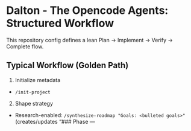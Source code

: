 # Dalton - The Opencode Agents: Structured Workflow

This repository config defines a lean Plan → Implement → Verify → Complete flow.

## Typical Workflow (Golden Path)

1. Initialize metadata

- `/init-project`

2. Shape strategy

- Research-enabled: `/synthesize-roadmap "Goals: <bulleted goals>"` (creates/updates “### Phase <n> — <title>” sections in roadmap.md; no phase files)
- Manual update: `/renumber-roadmap` (maintains/renumbers Phase sections; no file creation)

3. Plan the phase

- `/plan-phase` to create `planning/phases/phase_<n>.md` with tasks and targets
  - Accepts bare numbers: `/plan-phase 7` is equivalent to `Phase: 7`
  - Defaults to the next phase number derived from the roadmap Phase sections when not provided
  - Optional: include Inline Guidance in the command input to prefill sections (Scope, Key Decisions, Constraints, Risks, Interfaces hints, Performance Targets).

4. Implement tasks

- By ID: `/do-task p<n>-<id> [--only web|server|data] [--dry-run]`
- Next task: `/do-next-task [--only web|server|data] [--dry-run]`

5. Tests and performance (optional)

- Tests: `/write-tests "<scope or module>"`
- Perf scaffolding: `/scaffold-perf "<api|ui|db|module>"`
- Perf run: `/check-perf "<api|ui|db>"`

6. Review and complete

- Review: `/review-phase` (auto-detect active/next via roadmap), `/review-phase 7` (bare number), or `/review-phase planning/phases/phase_07.md`
- Complete: `/complete-phase` (uses Active link), or `/complete-phase 7` (bare number), or `/complete-phase phase_<n>.md`

7. Releases and CI (optional)

- Changeset one-time setup: `/scaffold-changesets`
- Create a changeset entry: `/create-changeset [--from main] [--packages ...] [--bump ...] [--summary ...] [--dry-run]`
- One-time CI setup: `/scaffold-ci`
- Keep CI current: `/refresh-ci [--enable push,pr] [--node "18,20"] [--workspaces] [--lint/--no-lint] [--perf/--no-perf] [--dry-run]`

## How To Run: Commands vs Agents

- Prefer commands: Use the slash commands (e.g., `/do-task`) to orchestrate the right agents and tools automatically. Commands are idempotent where possible and respect safety checks.
- Direct agents (optional): Advanced users may invoke specific agents for focused work, but the commands already route to the appropriate agent for you in most cases.
- Scoping: Use `--only web|server|data` to constrain implementers to a single surface when needed.
- Dry-run validation:
  - Implementation: `/do-task ... --dry-run`, `/do-next-task --dry-run` to preview actions without writing.
  - Releases: `/create-changeset --dry-run` prints the changeset that would be created.
  - CI: `/refresh-ci --dry-run` shows the proposed workflow updates/diffs without writing.
  - Performance: Start with `/scaffold-perf` (no execution). `/check-perf` runs and writes reports; it may fail on threshold breaches.

## Commands Overview

- `synthesize-roadmap`: Scans repo, may use Context7, writes/updates `planning/roadmap.md` with proposed Phase sections (“### Phase <n> — <title>”), determined by your Goals/args and existing roadmap. It preserves existing phase sections and appends contiguously. No phase files.
- `renumber-roadmap`: Maintains/renumbers Phase sections (normalizes decimals; preserves links). No research here; does not create or archive phase files.
- `plan-phase`: Creates `planning/phases/phase_<n>.md` with ≤15 tasks (IDs `p<n>-<seq>`, Priority, Status, Acceptance), Risks, Interfaces, Performance Targets, DoD. Accepts bare numbers (e.g., `7`).

- `do-task`: ID-only; parses the task title/notes from the phase file; supports flags `--only` and `--dry-run`.
- `do-next-task`: Auto-selects next task; supports flags `--only` and `--dry-run`.
- `do-web-task|do-server-task|do-data-task`: Force a specific surface when desired.
- `write-tests`: Writes/updates tests; auto-detects runner (Vitest/Jest/Playwright).
- `scaffold-perf`: Generates minimal, commented benches; no execution or thresholds unless asked.
- `check-perf`: Runs perf, compares to `.opencode/perf.yaml` or phase targets; writes `perf_reports/<timestamp>.md`; fails on threshold violations.
- `review-phase`: Phase-scoped quality pass that runs typecheck/lint/tests (checks-first) and reviews provided code context (explicit files/contents). Accepts bare numbers or auto-detects Active/Next via roadmap. No git usage.
- `complete-phase`: Validates DoD, tests, and perf if defined; archives the phase and updates roadmap. Accepts bare numbers or uses the Active link if not provided. Removes the completed Phase section from the roadmap, adds a link under Completed Phases, and updates Active/Next. Commits only changes to `planning/roadmap.md` and `planning/archive/phase_<n>.md`; does not stage unrelated files.

## Releases & CI (Optional)

- `scaffold-changesets`: One-time setup for `.changeset/` config and npm scripts.
- `create-changeset`: Generates a new changeset entry file (single or multi-package), with inference and dry-run.
- `scaffold-ci`: One-time creation of `.github/workflows/ci.yml` (manual trigger by default).
- `refresh-ci`: Idempotent create/update of CI using managed blocks; preserves custom edits; supports dry-run.

## Agents & Permissions

- `fullstack_impl` (primary): `edit: allow`, `bash: allow`; tools include `context7`, `svelte5`, `sentry` when relevant.
- Subagents: `web_impl`, `server_impl`, `data_impl`, `test_impl` — edit allowed, bash allow.
- Planning:
  - `roadmap_planner`: `edit: allow`, `bash: deny`
  - `phase_planner`: `edit: ask`, `bash: deny`
  - `roadmap_synthesizer`: `edit: allow`, `bash: deny`
- Verification:
  - `perf_checker`: `edit: ask`, `bash: ask`
  - `quality_reviewer`: read-only
  - `phase_completer`: `edit: ask`, `bash: allow`

## Engineering Decisions & Guidance

- Project-wide decisions: Use `templates/ENGINEERING_DECISIONS_TEMPLATE.md` as the canonical format. Create `planning/engineering-decisions.md` per-project only when you need a persistent record. Avoid duplicating decisions in multiple places.
- Machine-readable defaults (optional): `.opencode/project.yaml` can declare stacks and conventions (e.g., `web/server/data/tests`). Use it if you want automation.
- Inline Guidance: You can pass guidance to `/plan-phase` to seed the new phase with specific scope, decisions, and targets.

## Embedded Templates & Numbering

- Built-in templates: Agents embed `PHASE_TEMPLATE`, `ROADMAP_TEMPLATE`, and `ENGINEERING_DECISIONS_TEMPLATE` so they work without repo-scoped template files.
- Optional overrides: If present, commands prefer `./.opencode/templates/*.md` project overrides.
- Phase numbers: Always integers. If the roadmap uses decimals in headings (e.g., “Phase 7.5 — …”), `/renumber-roadmap` normalizes to sequential integers and updates internal links. `/plan-phase` never creates fractional phase files.
- Collision handling: If `planning/phases/phase_<n>.md` exists, `/plan-phase` aborts without writing. Pass `Phase: <n>` to choose a different number or archive/rename the existing file first.

## Manual Normalization

- Use `/renumber-roadmap` to update the roadmap and normalize phase headings.
- If headings contain decimals (e.g., `### Phase 7.5 — …`), the command renumbers to sequential integers and updates internal links.
- The command edits only `planning/roadmap.md`. It does not create or modify phase files.
- Recommended: keep phase numbers as integers; decimals are supported for input but are normalized away.

## Task Shaping & Adjustments

- Shape concrete tasks in the phase file created by `/plan-phase`. Add/edit rows as needed; keep ≤15 active tasks.
- Adjust strategy via `/renumber-roadmap` to update Phase sections and the next-phase link. Then run `/plan-phase` to create the next concrete phase.

## Performance Targets & Benchmarks

- Prefer `.opencode/perf.yaml` for thresholds; else use the phase’s “Performance Targets.”
- Keep benchmarks opt-in with `/scaffold-perf`.

## Perf Tests Convention

- Directory: place perf tests under `tests/perf/` (preferred). The completer and perf tools will run only this directory when present, using minimal reporters and bail-fast.
- File pattern: name perf tests with `**/*.perf.*` to be auto-discovered when no dedicated directory exists.
- Tags: when your runner supports it (Vitest/Jest/Playwright), tag tests with `@perf` and the tools will filter to just these.
- Thresholds: define central thresholds in `.opencode/perf.yaml`. If absent, thresholds are enforced from the current phase’s “Performance Targets.”
- Outputs: logs are written to `./logs/perf.log`; exit code determines pass/fail.

## Troubleshooting Review Phase

- Checks-first behavior: `review-phase` always runs typecheck, lint, and tests via project scripts when available. Provide code context (explicit files/contents) for review; no git involved.
- Autodetect phase: If no argument is given, it reads `planning/roadmap.md` and follows the Active/Next link (e.g., `planning/phases/phase_07.md`).
- Common SPEC_GAPs:

  - Active/Next not found: "SPEC_GAP: Active/Next phase not found in planning/roadmap.md. Provide a phase number (e.g., `/review-phase 7`) or a file path."
  - Phase file missing: "SPEC_GAP: Phase file not found: <path>."
  - Checks failed to execute: includes the attempted command and stderr summary.

- Progress markers you should see: `RESOLVE_PHASE_START/DONE`, `CHECKS_START/DONE`, and for code context, `CODE_CONTEXT_START/CODE_CONTEXT_READY`.
- If it seems to hang: use `--quick` to skip checks and get immediate static feedback on code_context. Otherwise it’s usually waiting on checks; run your scripts directly (`npm run typecheck`, `npm run lint`, `npm test`), then re-run `review-phase`.

## Models & Tools

- Standard model: `github-copilot/gpt-5` across agents. `roadmap_planner` uses `github-copilot/gemini-2.0-flash` for faster normalization runs.
- Tool keys in agent files are plain names (`context7`, `svelte5`, `sentry`). Use wildcards only in `opencode.json` to mass-toggle tool families.
- Context7 API key is read from the environment as `CONTEXT7_API_KEY`. Ensure it's set locally and in CI before invoking features that rely on Context7.

## Example: .opencode/project.yaml (optional)

- Purpose: Provide machine-readable defaults for stack and conventions. Agents read this first; enforcement happens via your linters/CI.
- Example (Svelte/SvelteKit):

```
web:
  framework: sveltekit
  conventions:
    events:
      prefer: "on:"
      disallow: ["onclick", "onchange"]
    classDirectives:
      prefer: true
    bindings:
      allow: ["bind:value", "bind:group"]
    stores:
      prefer: "$state"
  lint:
    ruleset: eslint
    scripts:
      typecheck: "npm run typecheck || svelte-check --quiet"
      lint: "npm run lint || eslint . --max-warnings=0"
      test: "npm test -- --bail --reporter=dot"
server:
  runtime: node
  language: typescript

data:
  orm: prisma

tests:
  runner: vitest
```

- Note: Only `web/server/data/tests` have meaning to agents; other keys are free-form guidance.

## ESLint Setup (Svelte) Quickstart

- Install dev deps:
  - `npm i -D eslint eslint-plugin-svelte svelte-eslint-parser @eslint/js typescript`
- Create `eslint.config.js` (flat config):

```
// eslint.config.js
import js from '@eslint/js'
import svelte from 'eslint-plugin-svelte'

export default [
  js.configs.recommended,
  ...svelte.configs['flat/recommended'],
  {
    rules: {
      // Example: fail on console in production builds
      'no-console': ['warn', { allow: ['warn', 'error'] }],
    },
  },
]
```

- Package scripts:

```
{
  "scripts": {
    "typecheck": "svelte-check --quiet",
    "lint": "eslint .",
    "test": "vitest --run --bail --reporter=dot"
  }
}
```

- CI wiring: Ensure your workflow runs `npm run typecheck`, `npm run lint`, and `npm test`. `review-phase` surfaces summaries from these.
